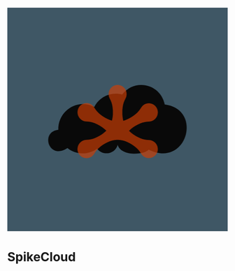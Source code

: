 <p align="center">
	<img src="SpikeCloud.png" width="512" height="512" alt="SpikeCloud Logo" />  
</p>

# SpikeCloud
